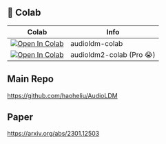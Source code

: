 
## 🦒 Colab 

| Colab | Info
| --- | --- |
[![Open In Colab](https://colab.research.google.com/assets/colab-badge.svg)](https://colab.research.google.com/github/camenduru/audioldm-colab/blob/main/audioldm-colab.ipynb) | audioldm-colab
[![Open In Colab](https://colab.research.google.com/assets/colab-badge.svg)](https://colab.research.google.com/github/camenduru/audioldm-colab/blob/main/audioldm2-colab.ipynb) | audioldm2-colab (Pro 😭)

## Main Repo
https://github.com/haoheliu/AudioLDM

## Paper
https://arxiv.org/abs/2301.12503
